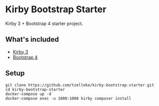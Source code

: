 # Kirby Bootstrap Starter

Kirby 3 + Bootstrap 4 starter project.

## What's included

- [Kirby 3](https://getkirby.com/)
- [Bootstrap 4](https://getbootstrap.com/)

## Setup

```shell
git clone https://github.com/tzelleke/kirby-bootstrap-starter.git
cd kirby-bootstrap-starter
docker-compose up -d
docker-compose exec -u 1000:1000 kirby composer install
```
